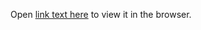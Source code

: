 Open [link text here](https://users.metropolia.fi/~erikroi/web_development/week3/assingment_3/) to view it in the browser.